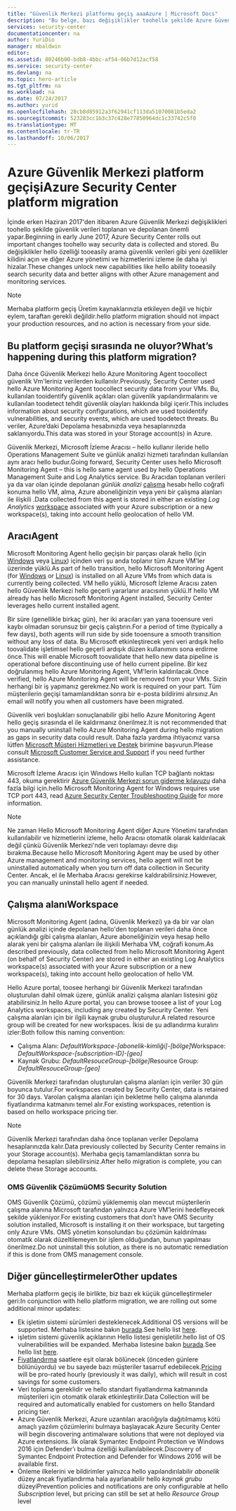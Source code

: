 ```yaml
---
title: "Güvenlik Merkezi platformu geçiş aaaAzure | Microsoft Docs"
description: "Bu belge, bazı değişiklikler toohello şekilde Azure Güvenlik Merkezi veri toplanan açıklar."
services: security-center
documentationcenter: na
author: YuriDio
manager: mbaldwin
editor: 
ms.assetid: 80246b00-bdb8-4bbc-af54-06b7d12acf58
ms.service: security-center
ms.devlang: na
ms.topic: hero-article
ms.tgt_pltfrm: na
ms.workload: na
ms.date: 07/24/2017
ms.author: yurid
ms.openlocfilehash: 28cb8d85912a3f62941cf113da51070081b5eda2
ms.sourcegitcommit: 523283cc1b3c37c428e77850964dc1c33742c5f0
ms.translationtype: MT
ms.contentlocale: tr-TR
ms.lasthandoff: 10/06/2017
---
```

# <a name="azure-security-center-platform-migration"></a><span data-ttu-id="af8ca-103">Azure Güvenlik Merkezi platform geçişi</span><span class="sxs-lookup"><span data-stu-id="af8ca-103">Azure Security Center platform migration</span></span>

<span data-ttu-id="af8ca-104">İçinde erken Haziran 2017'den itibaren Azure Güvenlik Merkezi değişiklikleri toohello şekilde güvenlik verileri toplanan ve depolanan önemli yapar.</span><span class="sxs-lookup"><span data-stu-id="af8ca-104">Beginning in early June 2017, Azure Security Center rolls out important changes toohello way security data is collected and stored.</span></span>  <span data-ttu-id="af8ca-105">Bu değişiklikler hello özelliği tooeasily arama güvenlik verileri gibi yeni özellikler kilidini açın ve diğer Azure yönetimi ve hizmetlerini izleme ile daha iyi hizalar.</span><span class="sxs-lookup"><span data-stu-id="af8ca-105">These changes unlock new capabilities like hello ability tooeasily search security data and better aligns with other Azure management and monitoring services.</span></span>

> [!NOTE]
> <span data-ttu-id="af8ca-106">Merhaba platform geçiş Üretim kaynaklarınızla etkileyen değil ve hiçbir eylem, taraftan gerekli değildir.</span><span class="sxs-lookup"><span data-stu-id="af8ca-106">hello platform migration should not impact your production resources, and no action is necessary from your side.</span></span>


## <a name="whats-happening-during-this-platform-migration"></a><span data-ttu-id="af8ca-107">Bu platform geçişi sırasında ne oluyor?</span><span class="sxs-lookup"><span data-stu-id="af8ca-107">What’s happening during this platform migration?</span></span>

<span data-ttu-id="af8ca-108">Daha önce Güvenlik Merkezi hello Azure Monitoring Agent toocollect güvenlik Vm'leriniz verilerden kullanılır.</span><span class="sxs-lookup"><span data-stu-id="af8ca-108">Previously, Security Center used hello Azure Monitoring Agent toocollect security data from your VMs.</span></span> <span data-ttu-id="af8ca-109">Bu, kullanılan tooidentify güvenlik açıkları olan güvenlik yapılandırmalarını ve kullanılan toodetect tehdit güvenlik olayları hakkında bilgi içerir.</span><span class="sxs-lookup"><span data-stu-id="af8ca-109">This includes information about security configurations, which are used tooidentify vulnerabilities, and security events, which are used toodetect threats.</span></span> <span data-ttu-id="af8ca-110">Bu veriler, Azure’daki Depolama hesabınızda veya hesaplarınızda saklanıyordu.</span><span class="sxs-lookup"><span data-stu-id="af8ca-110">This data was stored in your Storage account(s) in Azure.</span></span>

<span data-ttu-id="af8ca-111">Güvenlik Merkezi, Microsoft İzleme Aracısı – hello kullanır ileride hello Operations Management Suite ve günlük analizi hizmeti tarafından kullanılan aynı aracı hello budur.</span><span class="sxs-lookup"><span data-stu-id="af8ca-111">Going forward, Security Center uses hello Microsoft Monitoring Agent – this is hello same agent used by hello Operations Management Suite and Log Analytics service.</span></span> <span data-ttu-id="af8ca-112">Bu Aracıdan toplanan verileri ya da var olan içinde depolanan *günlük analizi* [çalışma](../log-analytics/log-analytics-manage-access.md) hesabı hello coğrafi konuma hello VM, alma, Azure aboneliğinizin veya yeni bir çalışma alanları ile ilişkili .</span><span class="sxs-lookup"><span data-stu-id="af8ca-112">Data collected from this agent is stored in either an existing *Log Analytics* [workspace](../log-analytics/log-analytics-manage-access.md) associated with your Azure subscription or a new workspace(s), taking into account hello geolocation of hello VM.</span></span>

## <a name="agent"></a><span data-ttu-id="af8ca-113">Aracı</span><span class="sxs-lookup"><span data-stu-id="af8ca-113">Agent</span></span>

<span data-ttu-id="af8ca-114">Microsoft Monitoring Agent hello geçişin bir parçası olarak hello (için [Windows](../log-analytics/log-analytics-windows-agents.md) veya [Linux](../log-analytics/log-analytics-linux-agents.md)) içinden veri şu anda toplanır tüm Azure VM'ler üzerinde yüklü.</span><span class="sxs-lookup"><span data-stu-id="af8ca-114">As part of hello transition, hello Microsoft Monitoring Agent (for [Windows](../log-analytics/log-analytics-windows-agents.md) or [Linux](../log-analytics/log-analytics-linux-agents.md)) is installed on all Azure VMs from which data is currently being collected.</span></span>  <span data-ttu-id="af8ca-115">VM hello yüklü, Microsoft İzleme Aracısı zaten hello Güvenlik Merkezi hello geçerli yararlanır aracısının yüklü.</span><span class="sxs-lookup"><span data-stu-id="af8ca-115">If hello VM already has hello Microsoft Monitoring Agent installed, Security Center leverages hello current installed agent.</span></span>

<span data-ttu-id="af8ca-116">Bir süre (genellikle birkaç gün), her iki aracıları yan yana tooensure veri kaybı olmadan sorunsuz bir geçiş çalıştırın.</span><span class="sxs-lookup"><span data-stu-id="af8ca-116">For a period of time (typically a few days), both agents will run side by side tooensure a smooth transition without any loss of data.</span></span> <span data-ttu-id="af8ca-117">Bu Microsoft etkinleştirecek yeni veri ardışık hello toovalidate işletimsel hello geçerli ardışık düzen kullanımını sona erdirme önce.</span><span class="sxs-lookup"><span data-stu-id="af8ca-117">This will enable Microsoft toovalidate that hello new data pipeline is operational before discontinuing use of hello current pipeline.</span></span> <span data-ttu-id="af8ca-118">Bir kez doğrulanmış hello Azure Monitoring Agent, VM'lerin kaldırılacak.</span><span class="sxs-lookup"><span data-stu-id="af8ca-118">Once verified, hello Azure Monitoring Agent will be removed from your VMs.</span></span> <span data-ttu-id="af8ca-119">Sizin herhangi bir iş yapmanız gerekmez.</span><span class="sxs-lookup"><span data-stu-id="af8ca-119">No work is required on your part.</span></span> <span data-ttu-id="af8ca-120">Tüm müşterilerin geçişi tamamlandıktan sonra bir e-posta bildirimi alırsınız.</span><span class="sxs-lookup"><span data-stu-id="af8ca-120">An email will notify you when all customers have been migrated.</span></span>
 
<span data-ttu-id="af8ca-121">Güvenlik veri boşlukları sonuçlanabilir gibi hello Azure Monitoring Agent hello geçiş sırasında el ile kaldırmanız önerilmez.</span><span class="sxs-lookup"><span data-stu-id="af8ca-121">It is not recommended that you manually uninstall hello Azure Monitoring Agent during hello migration as gaps in security data could result.</span></span> <span data-ttu-id="af8ca-122">Daha fazla yardıma ihtiyacınız varsa lütfen [Microsoft Müşteri Hizmetleri ve Destek](https://support.microsoft.com/contactus/) birimine başvurun.</span><span class="sxs-lookup"><span data-stu-id="af8ca-122">Please consult [Microsoft Customer Service and Support](https://support.microsoft.com/contactus/) if you need further assistance.</span></span> 

<span data-ttu-id="af8ca-123">Microsoft İzleme Aracısı için Windows Hello kullan TCP bağlantı noktası 443, okuma gerektirir [Azure Güvenlik Merkezi sorun giderme kılavuzu](security-center-troubleshooting-guide.md) daha fazla bilgi için.</span><span class="sxs-lookup"><span data-stu-id="af8ca-123">hello Microsoft Monitoring Agent for Windows requires use TCP port 443, read [Azure Security Center Troubleshooting Guide](security-center-troubleshooting-guide.md) for more information.</span></span>


> [!NOTE] 
> <span data-ttu-id="af8ca-124">Ne zaman Hello Microsoft Monitoring Agent diğer Azure Yönetimi tarafından kullanılabilir ve hizmetlerini izleme, hello Aracısı otomatik olarak kaldırılacak değil çünkü Güvenlik Merkezi'nde veri toplamayı devre dışı bırakma.</span><span class="sxs-lookup"><span data-stu-id="af8ca-124">Because hello Microsoft Monitoring Agent may be used by other Azure management and monitoring services, hello agent will not be uninstalled automatically when you turn off data collection in Security Center.</span></span> <span data-ttu-id="af8ca-125">Ancak, el ile Merhaba Aracısı gerekirse kaldırabilirsiniz.</span><span class="sxs-lookup"><span data-stu-id="af8ca-125">However, you can manually uninstall hello agent if needed.</span></span>

## <a name="workspace"></a><span data-ttu-id="af8ca-126">Çalışma alanı</span><span class="sxs-lookup"><span data-stu-id="af8ca-126">Workspace</span></span>

<span data-ttu-id="af8ca-127">Microsoft Monitoring Agent (adına, Güvenlik Merkezi) ya da bir var olan günlük analizi içinde depolanan hello'den toplanan verileri daha önce açıklandığı gibi çalışma alanları, Azure aboneliğinizin veya hesap hello alarak yeni bir çalışma alanları ile ilişkili Merhaba VM, coğrafi konum.</span><span class="sxs-lookup"><span data-stu-id="af8ca-127">As described previously, data collected from hello Microsoft Monitoring Agent (on behalf of Security Center) are stored in either an existing Log Analytics workspace(s) associated with your Azure subscription or a new workspace(s), taking into account hello geolocation of hello VM.</span></span>

<span data-ttu-id="af8ca-128">Hello Azure portal, toosee herhangi bir Güvenlik Merkezi tarafından oluşturulan dahil olmak üzere, günlük analizi çalışma alanları listesini göz atabilirsiniz.</span><span class="sxs-lookup"><span data-stu-id="af8ca-128">In hello Azure portal, you can browse toosee a list of your Log Analytics workspaces, including any created by Security Center.</span></span> <span data-ttu-id="af8ca-129">Yeni çalışma alanları için bir ilgili kaynak grubu oluşturulur.</span><span class="sxs-lookup"><span data-stu-id="af8ca-129">A related resource group will be created for new workspaces.</span></span> <span data-ttu-id="af8ca-130">İkisi de şu adlandırma kuralını izler:</span><span class="sxs-lookup"><span data-stu-id="af8ca-130">Both follow this naming convention:</span></span>

- <span data-ttu-id="af8ca-131">Çalışma Alanı: *DefaultWorkspace-[abonelik-kimliği]-[bölge]*</span><span class="sxs-lookup"><span data-stu-id="af8ca-131">Workspace: *DefaultWorkspace-[subscription-ID]-[geo]*</span></span>
- <span data-ttu-id="af8ca-132">Kaynak Grubu: *DefaultResouceGroup-[bölge]*</span><span class="sxs-lookup"><span data-stu-id="af8ca-132">Resource Group: *DefaultResouceGroup-[geo]*</span></span> 
 
<span data-ttu-id="af8ca-133">Güvenlik Merkezi tarafından oluşturulan çalışma alanları için veriler 30 gün boyunca tutulur.</span><span class="sxs-lookup"><span data-stu-id="af8ca-133">For workspaces created by Security Center, data is retained for 30 days.</span></span> <span data-ttu-id="af8ca-134">Varolan çalışma alanları için bekletme hello çalışma alanında fiyatlandırma katmanını temel alır.</span><span class="sxs-lookup"><span data-stu-id="af8ca-134">For existing workspaces, retention is based on hello workspace pricing tier.</span></span>

> [!NOTE]
> <span data-ttu-id="af8ca-135">Güvenlik Merkezi tarafından daha önce toplanan veriler Depolama hesaplarınızda kalır.</span><span class="sxs-lookup"><span data-stu-id="af8ca-135">Data previously collected by Security Center remains in your Storage account(s).</span></span> <span data-ttu-id="af8ca-136">Merhaba geçiş tamamlandıktan sonra bu depolama hesapları silebilirsiniz.</span><span class="sxs-lookup"><span data-stu-id="af8ca-136">After hello migration is complete, you can delete these Storage accounts.</span></span>

### <a name="oms-security-solution"></a><span data-ttu-id="af8ca-137">OMS Güvenlik Çözümü</span><span class="sxs-lookup"><span data-stu-id="af8ca-137">OMS Security Solution</span></span> 

<span data-ttu-id="af8ca-138">OMS Güvenlik Çözümü, çözümü yüklememiş olan mevcut müşterilerin çalışma alanına Microsoft tarafından yalnızca Azure VM’lerini hedefleyecek şekilde yükleniyor.</span><span class="sxs-lookup"><span data-stu-id="af8ca-138">For existing customers that don’t have OMS Security solution installed, Microsoft is installing it on their workspace, but targeting only Azure VMs.</span></span> <span data-ttu-id="af8ca-139">OMS yönetim konsolundan bu çözümün kaldırılması otomatik olarak düzeltilemeyen bir işlem olduğundan, bunun yapılması önerilmez.</span><span class="sxs-lookup"><span data-stu-id="af8ca-139">Do not uninstall this solution, as there is no automatic remediation if this is done from OMS management console.</span></span>


## <a name="other-updates"></a><span data-ttu-id="af8ca-140">Diğer güncelleştirmeler</span><span class="sxs-lookup"><span data-stu-id="af8ca-140">Other updates</span></span>

<span data-ttu-id="af8ca-141">Merhaba platform geçiş ile birlikte, biz bazı ek küçük güncelleştirmeler geri:</span><span class="sxs-lookup"><span data-stu-id="af8ca-141">In conjunction with hello platform migration, we are rolling out some additional minor updates:</span></span>

- <span data-ttu-id="af8ca-142">Ek işletim sistemi sürümleri desteklenecek.</span><span class="sxs-lookup"><span data-stu-id="af8ca-142">Additional OS versions will be supported.</span></span> <span data-ttu-id="af8ca-143">Merhaba listesine bakın [burada](security-center-faq.md#virtual-machines).</span><span class="sxs-lookup"><span data-stu-id="af8ca-143">See hello list [here](security-center-faq.md#virtual-machines).</span></span>
- <span data-ttu-id="af8ca-144">işletim sistemi güvenlik açıklarının Hello listesi genişletilir.</span><span class="sxs-lookup"><span data-stu-id="af8ca-144">hello list of OS vulnerabilities will be expanded.</span></span> <span data-ttu-id="af8ca-145">Merhaba listesine bakın [burada](https://gallery.technet.microsoft.com/Azure-Security-Center-a789e335).</span><span class="sxs-lookup"><span data-stu-id="af8ca-145">See hello list [here](https://gallery.technet.microsoft.com/Azure-Security-Center-a789e335).</span></span>
- <span data-ttu-id="af8ca-146">[Fiyatlandırma](https://azure.microsoft.com/pricing/details/security-center/) saatlere eşit olarak bölünecek (önceden günlere bölünüyordu) ve bu sayede bazı müşteriler tasarruf edebilecek.</span><span class="sxs-lookup"><span data-stu-id="af8ca-146">[Pricing](https://azure.microsoft.com/pricing/details/security-center/) will be pro-rated hourly (previously it was daily), which will result in cost savings for some customers.</span></span>
- <span data-ttu-id="af8ca-147">Veri toplama gereklidir ve hello standart fiyatlandırma katmanında müşterileri için otomatik olarak etkinleştirilir.</span><span class="sxs-lookup"><span data-stu-id="af8ca-147">Data Collection will be required and automatically enabled for customers on hello Standard pricing tier.</span></span>
- <span data-ttu-id="af8ca-148">Azure Güvenlik Merkezi, Azure uzantıları aracılığıyla dağıtılmamış kötü amaçlı yazılım çözümlerini bulmaya başlayacak.</span><span class="sxs-lookup"><span data-stu-id="af8ca-148">Azure Security Center will begin discovering antimalware solutions that were not deployed via Azure extensions.</span></span> <span data-ttu-id="af8ca-149">İlk olarak Symantec Endpoint Protection ve Windows 2016 için Defender’ı bulma özelliği kullanılabilecek.</span><span class="sxs-lookup"><span data-stu-id="af8ca-149">Discovery of Symantec Endpoint Protection and Defender for Windows 2016 will be available first.</span></span>
- <span data-ttu-id="af8ca-150">Önleme ilkelerini ve bildirimler yalnızca hello yapılandırılabilir *abonelik* düzey ancak fiyatlandırma hala ayarlanabilir hello *kaynak grubu* düzeyi</span><span class="sxs-lookup"><span data-stu-id="af8ca-150">Prevention policies and notifications are only configurable at hello *Subscription* level, but pricing can still be set at hello *Resource Group* level</span></span>

